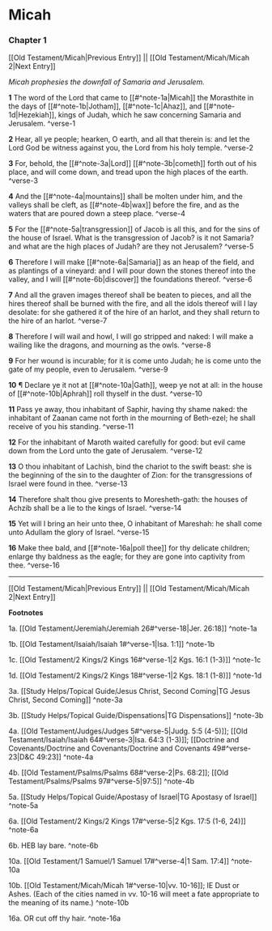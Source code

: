 # Micah

### Chapter 1

[[Old Testament/Micah|Previous Entry]]  ||  [[Old Testament/Micah/Micah 2|Next Entry]]

*Micah prophesies the downfall of Samaria and Jerusalem.*

**1**  The word of the Lord that came to [[#^note-1a|Micah]] the Morasthite in the days of [[#^note-1b|Jotham]], [[#^note-1c|Ahaz]], and [[#^note-1d|Hezekiah]], kings of Judah, which he saw concerning Samaria and Jerusalem. ^verse-1

**2**  Hear, all ye people; hearken, O earth, and all that therein is: and let the Lord God be witness against you, the Lord from his holy temple. ^verse-2

**3**  For, behold, the [[#^note-3a|Lord]] [[#^note-3b|cometh]] forth out of his place, and will come down, and tread upon the high places of the earth. ^verse-3

**4**  And the [[#^note-4a|mountains]] shall be molten under him, and the valleys shall be cleft, as [[#^note-4b|wax]] before the fire, and as the waters that are poured down a steep place. ^verse-4

**5**  For the [[#^note-5a|transgression]] of Jacob is all this, and for the sins of the house of Israel. What is the transgression of Jacob? is it not Samaria? and what are the high places of Judah? are they not Jerusalem? ^verse-5

**6**  Therefore I will make [[#^note-6a|Samaria]] as an heap of the field, and as plantings of a vineyard: and I will pour down the stones thereof into the valley, and I will [[#^note-6b|discover]] the foundations thereof. ^verse-6

**7**  And all the graven images thereof shall be beaten to pieces, and all the hires thereof shall be burned with the fire, and all the idols thereof will I lay desolate: for she gathered it of the hire of an harlot, and they shall return to the hire of an harlot. ^verse-7

**8**  Therefore I will wail and howl, I will go stripped and naked: I will make a wailing like the dragons, and mourning as the owls. ^verse-8

**9**  For her wound is incurable; for it is come unto Judah; he is come unto the gate of my people, even to Jerusalem. ^verse-9

**10**  ¶ Declare ye it not at [[#^note-10a|Gath]], weep ye not at all: in the house of [[#^note-10b|Aphrah]] roll thyself in the dust. ^verse-10

**11**  Pass ye away, thou inhabitant of Saphir, having thy shame naked: the inhabitant of Zaanan came not forth in the mourning of Beth-ezel; he shall receive of you his standing. ^verse-11

**12**  For the inhabitant of Maroth waited carefully for good: but evil came down from the Lord unto the gate of Jerusalem. ^verse-12

**13**  O thou inhabitant of Lachish, bind the chariot to the swift beast: she is the beginning of the sin to the daughter of Zion: for the transgressions of Israel were found in thee. ^verse-13

**14**  Therefore shalt thou give presents to Moresheth-gath: the houses of Achzib shall be a lie to the kings of Israel. ^verse-14

**15**  Yet will I bring an heir unto thee, O inhabitant of Mareshah: he shall come unto Adullam the glory of Israel. ^verse-15

**16**  Make thee bald, and [[#^note-16a|poll thee]] for thy delicate children; enlarge thy baldness as the eagle; for they are gone into captivity from thee. ^verse-16


---
[[Old Testament/Micah|Previous Entry]]  ||  [[Old Testament/Micah/Micah 2|Next Entry]]


**Footnotes**


1a. [[Old Testament/Jeremiah/Jeremiah 26#^verse-18|Jer. 26:18]] ^note-1a

1b. [[Old Testament/Isaiah/Isaiah 1#^verse-1|Isa. 1:1]] ^note-1b

1c. [[Old Testament/2 Kings/2 Kings 16#^verse-1|2 Kgs. 16:1 (1-3)]] ^note-1c

1d. [[Old Testament/2 Kings/2 Kings 18#^verse-1|2 Kgs. 18:1 (1-8)]] ^note-1d

3a. [[Study Helps/Topical Guide/Jesus Christ, Second Coming|TG Jesus Christ, Second Coming]] ^note-3a

3b. [[Study Helps/Topical Guide/Dispensations|TG Dispensations]] ^note-3b

4a. [[Old Testament/Judges/Judges 5#^verse-5|Judg. 5:5 (4-5)]]; [[Old Testament/Isaiah/Isaiah 64#^verse-3|Isa. 64:3 (1-3)]]; [[Doctrine and Covenants/Doctrine and Covenants/Doctrine and Covenants 49#^verse-23|D&C 49:23]] ^note-4a

4b. [[Old Testament/Psalms/Psalms 68#^verse-2|Ps. 68:2]]; [[Old Testament/Psalms/Psalms 97#^verse-5|97:5]] ^note-4b

5a. [[Study Helps/Topical Guide/Apostasy of Israel|TG Apostasy of Israel]] ^note-5a

6a. [[Old Testament/2 Kings/2 Kings 17#^verse-5|2 Kgs. 17:5 (1-6, 24)]] ^note-6a

6b. HEB lay bare. ^note-6b

10a. [[Old Testament/1 Samuel/1 Samuel 17#^verse-4|1 Sam. 17:4]] ^note-10a

10b. [[Old Testament/Micah/Micah 1#^verse-10|vv. 10-16]]; IE Dust or Ashes. (Each of the cities named in vv. 10-16 will meet a fate appropriate to the meaning of its name.) ^note-10b

16a. OR cut off thy hair. ^note-16a